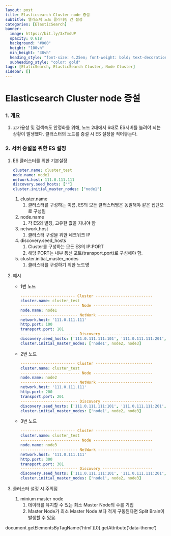 ```yaml
---
layout: post
title: Elasticsearch Cluster node 증설
subtitle: 엘라스틱 노드 클러터링 간 설정
categories: [ElasticSearch]
banner:
  image: https://bit.ly/3xTmdUP
  opacity: 0.618
  background: "#000"
  height: "100vh"
  min_height: "38vh"
  heading_style: "font-size: 4.25em; font-weight: bold; text-decoration: underline"
  subheading_style: "color: gold"
tags: [ElaticSearch, ElasticSearch Cluster, Node Cluster]
sidebar: []
---
```


# Elasticsearch Cluster node 증설

### 1. 개요

1. 고가용성 및 검색속도 안정화를 위해, 노드 2대에서 6대로 ES서버를 늘려야 되는 상황이 발생했다. 클러스터의 노드를 증설 시 ES 설정을 적어놓는다.

### 2. 서버 증설을 위한 ES 설정

1.  ES 클러스터를 위한 기본설정

    ```yaml
    cluster.name: cluster_test
    node.name: node1
    network.host: 111.0.111.111
    discovery.seed_hosts: [""]
    cluster.initial_master_nodes: ["node1"]
    ```

    1. cluster.name
       1. 클러스터를 구성하는 이름, ES의 모든 클러스터명은 동일해야 같은 집단으로 구성됨
    2. node.name
       1. 각 ES의 별칭, 고유한 값을 지녀야 함
    3. network.host
       1. 클러스터 구성을 위한 네크워크 IP
    4. discovery.seed_hosts
       1. Cluster를 구성하는 모든 ES의 IP:PORT
       2. 해당 PORT는 내부 통신 포트(transport.port)로 구성해야 함.
    5. cluster.initial_master_nodes
       1. 클러스터를 구성하기 위한 노드명

2.  예시

    - 1번 노드

      ```yaml
      ------------------------ Cluster -------------------------
      cluster.name: cluster_test
      -------------------------- Node --------------------------
      node.name: node1
      ------------------------- NetWork ------------------------
      network.host: '111.0.111.111'
      http.port: 100
      transport.port: 101
      ------------------------- Discovery ----------------------
      discovery.seed_hosts: ['111.0.111.111:101', '111.0.111.111:201', '111.0.111.111:301']
      cluster.initial_master_nodes: ['node1', node2, node3]
      ```

    - 2번 노드

      ```yaml
      ------------------------ Cluster -------------------------
      cluster.name: cluster_test
      -------------------------- Node --------------------------
      node.name: node2
      ------------------------- NetWork ------------------------
      network.host: '111.0.111.111'
      http.port: 200
      transport.port: 201
      ------------------------- Discovery ----------------------
      discovery.seed_hosts: ['111.0.111.111:101', '111.0.111.111:201', '111.0.111.111:301']
      cluster.initial_master_nodes: ['node1', node2, node3]
      ```

    - 3번 노드
      ```yaml
      ------------------------ Cluster -------------------------
      cluster.name: cluster_test
      -------------------------- Node --------------------------
      node.name: node3
      ------------------------- NetWork ------------------------
      network.host: '111.0.111.111'
      http.port: 300
      transport.port: 301
      ------------------------- Discovery ----------------------
      discovery.seed_hosts: ['111.0.111.111:101', '111.0.111.111:201', '111.0.111.111:301']
      cluster.initial_master_nodes: ['node1', node2, node3]
      ```

3.  클러스터 설정 시 주의점
    1.  minium master node
        1. 데이터를 유지할 수 있는 최소 Master Node의 수를 기입
        2. Master Node가 최소 Master Node 보다 적게 구동된다면 Split Brain이 발생할 수 있음.

<ins class="kakao_ad_area" style="display:none;"
data-ad-unit = "DAN-IR3SEKWYp9BSWUj6"
data-ad-width = "320"
data-ad-height = "100"></ins>

<script type="text/javascript" src="//t1.daumcdn.net/kas/static/ba.min.js" async></script>
<script>
function changeGiscusTheme () {
    const theme = document.documentElement.getAttribute('data-theme') === 'dark' 'preferred_color_scheme' : 'light_tritanopia'

    console.log(theme)

    function sendMessage(message) {
      const iframe = document.querySelector('iframe.giscus-frame');
      if (!iframe) return;
      iframe.contentWindow.postMessage({ giscus: {
      setConfig: {
        theme: theme
      }
    } }, 'https://giscus.app');
    }

    sendMessage({
      setConfig: {
        theme: theme
      }
    });
  }
</script>
<script src="https://giscus.app/client.js"
        data-repo="kdm-korea/kdm-korea.github.io"
        data-repo-id="R_kgDOIzxYeA"
        data-category="Q&A"
        data-category-id="DIC_kwDOIzxYeM4CTtII"
        data-mapping="pathname"
        data-strict="0"
        data-reactions-enabled="1"
        data-emit-metadata="0"
        data-input-position="top"
        data-theme= "light_tritanopia"
        data-lang="ko"
        crossorigin="anonymous"
        async>
</script>

document.getElementsByTagName('html')[0].getAttribute('data-theme')
